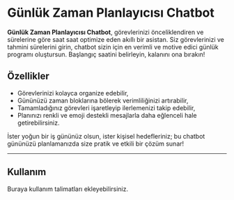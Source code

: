# Günlük Zaman Planlayıcısı Chatbot

**Günlük Zaman Planlayıcısı Chatbot**, görevlerinizi önceliklendiren ve sürelerine göre saat saat optimize eden akıllı bir asistan. Siz görevlerinizi ve tahmini sürelerini girin, chatbot sizin için en verimli ve motive edici günlük programı oluştursun. Başlangıç saatini belirleyin, kalanını ona bırakın!

## Özellikler

- Görevlerinizi kolayca organize edebilir,
- Gününüzü zaman bloklarına bölerek verimliliğinizi artırabilir,
- Tamamladığınız görevleri işaretleyip ilerlemenizi takip edebilir,
- Planınızı renkli ve emoji destekli mesajlarla daha eğlenceli hale getirebilirsiniz.

İster yoğun bir iş gününüz olsun, ister kişisel hedefleriniz; bu chatbot gününüzü planlamanızda size pratik ve etkili bir çözüm sunar!

---

## Kullanım

Buraya kullanım talimatları ekleyebilirsiniz.

